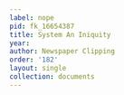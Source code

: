 ```yaml
---
label: nope
pid: fk_16654387
title: System An Iniquity
year: 
author: Newspaper Clipping
order: '182'
layout: single
collection: documents
---
```

